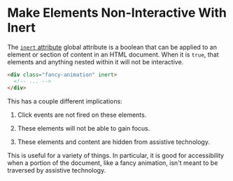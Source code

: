 # Make Elements Non-Interactive With Inert

The [`inert`
attribute](https://developer.mozilla.org/en-US/docs/Web/HTML/Global_attributes/inert)
global attribute is a boolean that can be applied to an element or section of
content in an HTML document. When it is `true`, that elements and anything
nested within it will not be interactive.

```html
<div class="fancy-animation" inert>
  <!-- ... -->
</div>
```

This has a couple different implications:

1. Click events are not fired on these elements.

2. These elements will not be able to gain focus.

3. These elements and content are hidden from assistive technology.

This is useful for a variety of things. In particular, it is good for
accessibility when a portion of the document, like a fancy animation, isn't
meant to be traversed by assistive technology.
